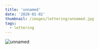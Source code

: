 ```yaml
---
title: 'unnamed'
date: '2020-01-02'
thumbnail: /images/lettering/unnamed.jpg
tags:
  - lettering
---
```


![unnamed](/images/lettering/unnamed.jpg)
